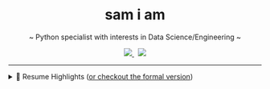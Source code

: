 <h1 align='center'>
  sam i am 
</h1>


<p align='center'>
  ~ Python specialist with interests in Data Science/Engineering ~
</p>
<p align='center'>
  <a href="https://www.linkedin.com/in/samuel-zonay/">
    <img src="https://img.shields.io/badge/linkedin-%230077B5.svg?&style=for-the-badge&logo=linkedin&logoColor=white"/>
  </a>&nbsp;
  <a href="mailto:samuel.zonay@gmail.com">
    <img src="https://img.shields.io/badge/Gmail-D14836?style=for-the-badge&logo=gmail&logoColor=white"/>
  </a>
</p>




---



<details>
    <summary>📃 Resume Highlights (<a href="https://www.zonay.net/cv/">or checkout the formal version</a>)</summary>



## Experience

- 👨‍💻 **Rotunda Solutions, Data Scientist**\
  📆 May 2019 - Present\
  📍 Remote
  
  - *Data scientist on team of four leveraging Python to support data collection, processing and machine learning tasks* 
  
  - Overhauled entity recognition processes with graph modeling (MongoDB/networkx), boosting potential conflict of interest count >167%
  
    <p align='center'>
        <img src="https://img.shields.io/badge/Python-3776AB?style=for-the-badge&logo=python&logoColor=white" />
        <img src="https://img.shields.io/badge/MongoDB-4EA94B?style=for-the-badge&logo=mongodb&logoColor=white" />
        <img src="https://img.shields.io/badge/Pandas-2C2D72?style=for-the-badge&logo=pandas&logoColor=white" />
    </p>
  - Supplemented contract bid after improving loan quality random forest classification from 68% to 86%, employing feature engineering techniques such as Deep Feature Synthesis with Pandas/scikit-learn
  
    <p align='center'>
        <img src="https://img.shields.io/badge/SciPy-654FF0?style=for-the-badge&logo=SciPy&logoColor=white" />
        <img src="https://img.shields.io/badge/PostgreSQL-316192?style=for-the-badge&logo=postgresql&logoColor=white" />
    </p>


- 👨‍💻 **iD Tech MIT AI Academy, Instructor**\
  📆 Summer 2019\
  📍 Cambridge, Mass
  
  - Inspired >40 students in their machine/deep learning pursuits through custom lessons in Keras, scikit-learn and NumPy 
  
    <p align='center'>
        <img src="https://img.shields.io/badge/Keras-D00000?style=for-the-badge&logo=Keras&logoColor=white"/>
        <img src="https://img.shields.io/badge/Numpy-777BB4?style=for-the-badge&logo=numpy&logoColor=white" />
        <img src="https://img.shields.io/badge/scikit_learn-F7931E?style=for-the-badge&logo=scikit-learn&logoColor=white" />
    </p>




## Education

- 📍 **University of Vermont**
  - 📖 M.S., Data Science and Complex Systems\
    📆 2018- 2019
  - 📖 B.S., Mathematics and Computer Science (Major/Minor)\
    📆 2014 - 2018
    </details>